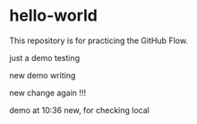 # hello-world
This repository is for practicing the GitHub Flow.

just a demo testing 

new demo writing 

new change again !!! 

demo at 10:36 new, for checking local 